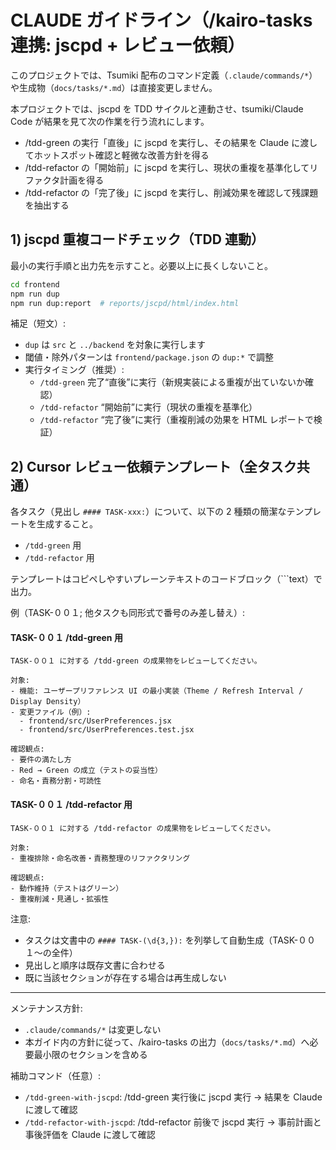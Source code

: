 # CLAUDE ガイドライン（/kairo-tasks 連携: jscpd + レビュー依頼）

このプロジェクトでは、Tsumiki 配布のコマンド定義（`.claude/commands/*`）や生成物（`docs/tasks/*.md`）は直接変更しません。

本プロジェクトでは、jscpd を TDD サイクルと連動させ、tsumiki/Claude Code が結果を見て次の作業を行う流れにします。

- /tdd-green の実行「直後」に jscpd を実行し、その結果を Claude に渡してホットスポット確認と軽微な改善方針を得る
- /tdd-refactor の「開始前」に jscpd を実行し、現状の重複を基準化してリファクタ計画を得る
- /tdd-refactor の「完了後」に jscpd を実行し、削減効果を確認して残課題を抽出する

## 1) jscpd 重複コードチェック（TDD 連動）

最小の実行手順と出力先を示すこと。必要以上に長くしないこと。

```bash
cd frontend
npm run dup
npm run dup:report  # reports/jscpd/html/index.html
```

補足（短文）:
- `dup` は `src` と `../backend` を対象に実行します
- 閾値・除外パターンは `frontend/package.json` の `dup:*` で調整
 - 実行タイミング（推奨）:
   - `/tdd-green` 完了“直後”に実行（新規実装による重複が出ていないか確認）
   - `/tdd-refactor` “開始前”に実行（現状の重複を基準化）
   - `/tdd-refactor` “完了後”に実行（重複削減の効果を HTML レポートで検証）

## 2) Cursor レビュー依頼テンプレート（全タスク共通）

各タスク（見出し `#### TASK-xxx:`）について、以下の 2 種類の簡潔なテンプレートを生成すること。
- `/tdd-green` 用
- `/tdd-refactor` 用

テンプレートはコピペしやすいプレーンテキストのコードブロック（```text）で出力。

例（TASK-００１; 他タスクも同形式で番号のみ差し替え）:

#### TASK-００１ /tdd-green 用
```text
TASK-００１ に対する /tdd-green の成果物をレビューしてください。

対象:
- 機能: ユーザープリファレンス UI の最小実装（Theme / Refresh Interval / Display Density）
- 変更ファイル（例）:
  - frontend/src/UserPreferences.jsx
  - frontend/src/UserPreferences.test.jsx

確認観点:
- 要件の満たし方
- Red → Green の成立（テストの妥当性）
- 命名・責務分割・可読性
```

#### TASK-００１ /tdd-refactor 用
```text
TASK-００１ に対する /tdd-refactor の成果物をレビューしてください。

対象:
- 重複排除・命名改善・責務整理のリファクタリング

確認観点:
- 動作維持（テストはグリーン）
- 重複削減・見通し・拡張性
```

注意:
- タスクは文書中の `#### TASK-(\d{3,}):` を列挙して自動生成（TASK-００１〜の全件）
- 見出しと順序は既存文書に合わせる
- 既に当該セクションが存在する場合は再生成しない

---

メンテナンス方針:
- `.claude/commands/*` は変更しない
- 本ガイド内の方針に従って、/kairo-tasks の出力（`docs/tasks/*.md`）へ必要最小限のセクションを含める

補助コマンド（任意）:
- `/tdd-green-with-jscpd`: /tdd-green 実行後に jscpd 実行 → 結果を Claude に渡して確認
- `/tdd-refactor-with-jscpd`: /tdd-refactor 前後で jscpd 実行 → 事前計画と事後評価を Claude に渡して確認

